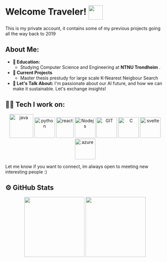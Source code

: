 <h1> Welcome Traveler! <img src="https://github.com/TheDudeThatCode/TheDudeThatCode/blob/master/Assets/Hi.gif" width="45" align="center"/> </h1>
This is my private account, it contains some of my previous projects going all the way back to 2019

## About Me:

- **🏦 Education:**
    - Studying Computer Science and Engineering at **NTNU Trondheim** .
- **🔭 Current Projects**
    - Master thesis prestudy for large scale K-Nearest Neigbour Search
- **💬 Let's Talk About:** I'm passionate about our AI future, and how we can make it sustainable. Let's exchange insights!
  

<h2> 🧑‍💻 Tech I work on: </h2>

<div align="center">
      <img src="https://www.vectorlogo.zone/logos/java/java-icon.svg" alt="java"           width="75" height="75"/> 
      <img src="https://www.vectorlogo.zone/logos/python/python-icon.svg" alt="python"     width="65 height="65"/>
      <img src="https://www.vectorlogo.zone/logos/reactjs/reactjs-icon.svg" alt="react"  width="55" height="65"/>
      <img src="https://www.vectorlogo.zone/logos/nodejs/nodejs-icon.svg" alt="Nodejs"     width="65" height="65"/>
      <img src="https://www.vectorlogo.zone/logos/git-scm/git-scm-icon.svg" alt="GIT"      width="65" height="65"/> 
      <img src="https://upload.wikimedia.org/wikipedia/commons/1/18/C_Programming_Language.svg" alt = "C" width="65" height="65"/>
      <img src= "https://www.vectorlogo.zone/logos/sveltetechnology/sveltetechnology-icon.svg" alt="svelte" width="65" height="65"/>
      <img src= "https://www.vectorlogo.zone/logos/microsoft_azure/microsoft_azure-icon.svg" alt="azure" width="65" height="65"/>

    
</div>


Let me know if you want to connect, im always open to meeting new interesting people :)

<h2>⚙️ GitHub Stats</h2>
<div align="center">
  <picture>
    <source media="(prefers-color-scheme: dark)" srcset="https://github-readme-stats-nine-bay-97.vercel.app/api?username=pilotCapp&show_icons=true&border_color=414868"/>
    <source media="(prefers-color-scheme: light)" srcset="https://github-readme-stats-nine-bay-97.vercel.app/api?username=pilotCapp&show_icons=true&border_color=414868"/>
    <img height="190em">
  </picture>
  <picture>
    <source media="(prefers-color-scheme: dark)" srcset="https://github-readme-stats-nine-bay-97.vercel.app/api/top-langs/?username=pilotCapp&layout=compact&border_color=414868"/>
    <source media="(prefers-color-scheme: light)" srcset="https://github-readme-stats-nine-bay-97.vercel.app/api/top-langs/?username=pilotCapp&layout=compact&hide=Jupyter+Notebook&border_color=414868">
    <img height="190em">
      
  </picture>

</div>

<!--
**pilotCapp/pilotCapp** is a ✨ _special_ ✨ repository because its `README.md` (this file) appears on your GitHub profile.

Here are some ideas to get you started:

- 🔭 I’m currently working on ...
- 🌱 I’m currently learning ...
- 👯 I’m looking to collaborate on ...
- 🤔 I’m looking for help with ...
- 💬 Ask me about ...
- 📫 How to reach me: ...
- 😄 Pronouns: ...
- ⚡ Fun fact: ...
-->
